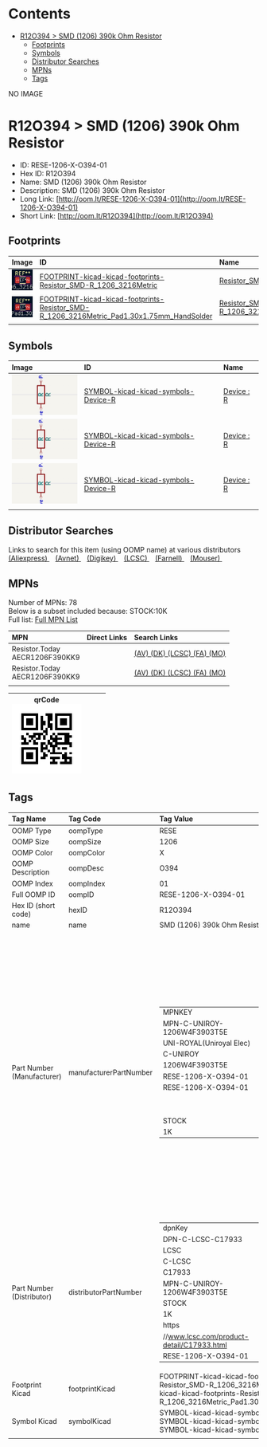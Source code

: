 



Contents
========

* [R12O394 > SMD (1206) 390k Ohm Resistor](#r12o394--smd-1206-390k-ohm-resistor)
	* [Footprints](#footprints)
	* [Symbols](#symbols)
	* [Distributor Searches](#distributor-searches)
	* [MPNs](#mpns)
	* [Tags](#tags)
  
NO IMAGE  
# R12O394 > SMD (1206) 390k Ohm Resistor

- ID: RESE-1206-X-O394-01
- Hex ID: R12O394
- Name: SMD (1206) 390k Ohm Resistor
- Description: SMD (1206) 390k Ohm Resistor
- Long Link: [http://oom.lt/RESE-1206-X-O394-01](http://oom.lt/RESE-1206-X-O394-01)
- Short Link: [http://oom.lt/R12O394](http://oom.lt/R12O394)

## Footprints
  

|Image|ID|Name|
| :--- | :--- | :--- |
|[![](https://raw.githubusercontent.com/oomlout/oomlout_OOMP_eda_V2/main/FOOTPRINT/kicad/kicad-footprints/Resistor_SMD/R_1206_3216Metric/image_140.png)](https://github.com/oomlout/oomlout_OOMP_eda_V2/tree/main/FOOTPRINT/kicad/kicad-footprints/Resistor_SMD/R_1206_3216Metric/)|[FOOTPRINT-kicad-kicad-footprints-Resistor_SMD-R_1206_3216Metric](https://github.com/oomlout/oomlout_OOMP_eda_V2/tree/main/FOOTPRINT/kicad/kicad-footprints/Resistor_SMD/R_1206_3216Metric/)|[Resistor_SMD : R_1206_3216Metric](https://github.com/oomlout/oomlout_OOMP_eda_V2/tree/main/FOOTPRINT/kicad/kicad-footprints/Resistor_SMD/R_1206_3216Metric/)|
|[![](https://raw.githubusercontent.com/oomlout/oomlout_OOMP_eda_V2/main/FOOTPRINT/kicad/kicad-footprints/Resistor_SMD/R_1206_3216Metric_Pad1.30x1.75mm_HandSolder/image_140.png)](https://github.com/oomlout/oomlout_OOMP_eda_V2/tree/main/FOOTPRINT/kicad/kicad-footprints/Resistor_SMD/R_1206_3216Metric_Pad1.30x1.75mm_HandSolder/)|[FOOTPRINT-kicad-kicad-footprints-Resistor_SMD-R_1206_3216Metric_Pad1.30x1.75mm_HandSolder](https://github.com/oomlout/oomlout_OOMP_eda_V2/tree/main/FOOTPRINT/kicad/kicad-footprints/Resistor_SMD/R_1206_3216Metric_Pad1.30x1.75mm_HandSolder/)|[Resistor_SMD : R_1206_3216Metric_Pad1.30x1.75mm_HandSolder](https://github.com/oomlout/oomlout_OOMP_eda_V2/tree/main/FOOTPRINT/kicad/kicad-footprints/Resistor_SMD/R_1206_3216Metric_Pad1.30x1.75mm_HandSolder/)|
||||

## Symbols
  

|Image|ID|Name|
| :--- | :--- | :--- |
|[![](https://raw.githubusercontent.com/oomlout/oomlout_OOMP_eda_V2/main/SYMBOL/kicad/kicad-symbols/Device/R/image_140.png)](https://github.com/oomlout/oomlout_OOMP_eda_V2/tree/main/SYMBOL/kicad/kicad-symbols/Device/R/)|[SYMBOL-kicad-kicad-symbols-Device-R](https://github.com/oomlout/oomlout_OOMP_eda_V2/tree/main/SYMBOL/kicad/kicad-symbols/Device/R/)|[Device : R](https://github.com/oomlout/oomlout_OOMP_eda_V2/tree/main/SYMBOL/kicad/kicad-symbols/Device/R/)|
|[![](https://raw.githubusercontent.com/oomlout/oomlout_OOMP_eda_V2/main/SYMBOL/kicad/kicad-symbols/Device/R/image_140.png)](https://github.com/oomlout/oomlout_OOMP_eda_V2/tree/main/SYMBOL/kicad/kicad-symbols/Device/R/)|[SYMBOL-kicad-kicad-symbols-Device-R](https://github.com/oomlout/oomlout_OOMP_eda_V2/tree/main/SYMBOL/kicad/kicad-symbols/Device/R/)|[Device : R](https://github.com/oomlout/oomlout_OOMP_eda_V2/tree/main/SYMBOL/kicad/kicad-symbols/Device/R/)|
|[![](https://raw.githubusercontent.com/oomlout/oomlout_OOMP_eda_V2/main/SYMBOL/kicad/kicad-symbols/Device/R/image_140.png)](https://github.com/oomlout/oomlout_OOMP_eda_V2/tree/main/SYMBOL/kicad/kicad-symbols/Device/R/)|[SYMBOL-kicad-kicad-symbols-Device-R](https://github.com/oomlout/oomlout_OOMP_eda_V2/tree/main/SYMBOL/kicad/kicad-symbols/Device/R/)|[Device : R](https://github.com/oomlout/oomlout_OOMP_eda_V2/tree/main/SYMBOL/kicad/kicad-symbols/Device/R/)|
||||

## Distributor Searches
  
Links to search for this item (using OOMP name) at various distributors  
[(Aliexpress) ](https://www.aliexpress.com/wholesale?SearchText=1117SMD+1206+390k+Ohm+Resistor)&nbsp;&nbsp;&nbsp;[(Avnet) ](https://www.avnet.com/shop/us/search/SMD+1206+390k+Ohm+Resistor)&nbsp;&nbsp;&nbsp;[(Digikey) ](https://www.digikey.co.uk/en/products/result?s=SMD+1206+390k+Ohm+Resistor)&nbsp;&nbsp;&nbsp;[(LCSC) ](https://www.lcsc.com/search?q=SMD+1206+390k+Ohm+Resistor)&nbsp;&nbsp;&nbsp;[(Farnell) ](https://uk.farnell.com/search?st=SMD+1206+390k+Ohm+Resistor)&nbsp;&nbsp;&nbsp;[(Mouser) ](https://www.mouser.com/c/?q=SMD+1206+390k+Ohm+Resistor)&nbsp;&nbsp;&nbsp;
## MPNs
  
Number of MPNs: 78<br>Below is a subset included because: STOCK:10K <br>Full list: [Full MPN List](MPNLIST.md)  

|MPN|Direct Links|Search Links|
| :--- | :--- | :--- |
|Resistor.Today<br>AECR1206F390KK9||[(AV) ](https://www.avnet.com/shop/us/search/AECR1206F390KK9)[(DK) ](https://www.digikey.co.uk/products/en?keywords=AECR1206F390KK9)[(LCSC) ](https://www.lcsc.com/search?q=AECR1206F390KK9)[(FA) ](https://uk.farnell.com/search?st=AECR1206F390KK9)[(MO) ](https://www.mouser.com/c/?q=AECR1206F390KK9)|
|Resistor.Today<br>AECR1206F390KK9||[(AV) ](https://www.avnet.com/shop/us/search/AECR1206F390KK9)[(DK) ](https://www.digikey.co.uk/products/en?keywords=AECR1206F390KK9)[(LCSC) ](https://www.lcsc.com/search?q=AECR1206F390KK9)[(FA) ](https://uk.farnell.com/search?st=AECR1206F390KK9)[(MO) ](https://www.mouser.com/c/?q=AECR1206F390KK9)|
||||
  

|qrCode<br>[![](https://raw.githubusercontent.com/oomlout/oomlout_OOMP_parts_V2/main/RESE/1206/X/O394/01/qrCode_140.png)](https://github.com/oomlout/oomlout_OOMP_parts_V2/tree/main/RESE/1206/X/O394/01/qrCode.png)||||
| :---: | :---: | :---: | :---: |

## Tags
  

|Tag Name|Tag Code|Tag Value|
| :--- | :--- | :--- |
|OOMP Type|oompType|RESE|
|OOMP Size|oompSize|1206|
|OOMP Color|oompColor|X|
|OOMP Description|oompDesc|O394|
|OOMP Index|oompIndex|01|
|Full OOMP ID|oompID|RESE-1206-X-O394-01|
|Hex ID (short code)|hexID|R12O394|
|name|name|SMD (1206) 390k Ohm Resistor|
|Part Number (Manufacturer)|manufacturerPartNumber|<table><tr><td>MPNKEY</td></tr><tr><td> MPN-C-UNIROY-1206W4F3903T5E</td><td> MANUFACTURER</td></tr><tr><td> UNI-ROYAL(Uniroyal Elec)</td><td> MANUCODE</td></tr><tr><td> C-UNIROY</td><td> MPN</td></tr><tr><td> 1206W4F3903T5E</td><td> OOMPIDPARTIAL</td></tr><tr><td> RESE-1206-X-O394-01</td><td> OOMPID</td></tr><tr><td> RESE-1206-X-O394-01</td><td> LINK</td></tr><tr><td> </td><td> DESCRIPTION</td></tr><tr><td> </td><td> TAGS</td></tr><tr><td> STOCK</td></tr><tr><td>1K</td></tr></table></td><td> <table><tr><td>MPNKEY</td></tr><tr><td> MPN-C-UNIROY-1206W4J0394T5E</td><td> MANUFACTURER</td></tr><tr><td> UNI-ROYAL(Uniroyal Elec)</td><td> MANUCODE</td></tr><tr><td> C-UNIROY</td><td> MPN</td></tr><tr><td> 1206W4J0394T5E</td><td> OOMPIDPARTIAL</td></tr><tr><td> RESE-1206-X-O394-01</td><td> OOMPID</td></tr><tr><td> RESE-1206-X-O394-01</td><td> LINK</td></tr><tr><td> </td><td> DESCRIPTION</td></tr><tr><td> </td><td> TAGS</td></tr><tr><td> </td></tr></table></td><td> <table><tr><td>MPNKEY</td></tr><tr><td> MPN-C-LIZELE-CR1206F43903G</td><td> MANUFACTURER</td></tr><tr><td> LIZ Elec</td><td> MANUCODE</td></tr><tr><td> C-LIZELE</td><td> MPN</td></tr><tr><td> CR1206F43903G</td><td> OOMPIDPARTIAL</td></tr><tr><td> RESE-1206-X-O394-01</td><td> OOMPID</td></tr><tr><td> RESE-1206-X-O394-01</td><td> LINK</td></tr><tr><td> </td><td> DESCRIPTION</td></tr><tr><td> </td><td> TAGS</td></tr><tr><td> STOCK</td></tr><tr><td>1K</td></tr></table></td><td> <table><tr><td>MPNKEY</td></tr><tr><td> MPN-C-LIZELE-CR1206J40394G</td><td> MANUFACTURER</td></tr><tr><td> LIZ Elec</td><td> MANUCODE</td></tr><tr><td> C-LIZELE</td><td> MPN</td></tr><tr><td> CR1206J40394G</td><td> OOMPIDPARTIAL</td></tr><tr><td> RESE-1206-X-O394-01</td><td> OOMPID</td></tr><tr><td> RESE-1206-X-O394-01</td><td> LINK</td></tr><tr><td> </td><td> DESCRIPTION</td></tr><tr><td> </td><td> TAGS</td></tr><tr><td> </td></tr></table></td><td> <table><tr><td>MPNKEY</td></tr><tr><td> MPN-C-RALEC-RTT063903FTP</td><td> MANUFACTURER</td></tr><tr><td> RALEC</td><td> MANUCODE</td></tr><tr><td> C-RALEC</td><td> MPN</td></tr><tr><td> RTT063903FTP</td><td> OOMPIDPARTIAL</td></tr><tr><td> RESE-1206-X-O394-01</td><td> OOMPID</td></tr><tr><td> RESE-1206-X-O394-01</td><td> LINK</td></tr><tr><td> </td><td> DESCRIPTION</td></tr><tr><td> </td><td> TAGS</td></tr><tr><td> </td></tr></table></td><td> <table><tr><td>MPNKEY</td></tr><tr><td> MPN-C-RALEC-RTT06394JTP</td><td> MANUFACTURER</td></tr><tr><td> RALEC</td><td> MANUCODE</td></tr><tr><td> C-RALEC</td><td> MPN</td></tr><tr><td> RTT06394JTP</td><td> OOMPIDPARTIAL</td></tr><tr><td> RESE-1206-X-O394-01</td><td> OOMPID</td></tr><tr><td> RESE-1206-X-O394-01</td><td> LINK</td></tr><tr><td> </td><td> DESCRIPTION</td></tr><tr><td> </td><td> TAGS</td></tr><tr><td> </td></tr></table></td><td> <table><tr><td>MPNKEY</td></tr><tr><td> MPN-C-YAGEO-RC1206JR-07390KL</td><td> MANUFACTURER</td></tr><tr><td> YAGEO</td><td> MANUCODE</td></tr><tr><td> C-YAGEO</td><td> MPN</td></tr><tr><td> RC1206JR-07390KL</td><td> OOMPIDPARTIAL</td></tr><tr><td> RESE-1206-X-O394-01</td><td> OOMPID</td></tr><tr><td> RESE-1206-X-O394-01</td><td> LINK</td></tr><tr><td> </td><td> DESCRIPTION</td></tr><tr><td> </td><td> TAGS</td></tr><tr><td> </td></tr></table></td><td> <table><tr><td>MPNKEY</td></tr><tr><td> MPN-C-YAGEO-RC1206FR-07390KL</td><td> MANUFACTURER</td></tr><tr><td> YAGEO</td><td> MANUCODE</td></tr><tr><td> C-YAGEO</td><td> MPN</td></tr><tr><td> RC1206FR-07390KL</td><td> OOMPIDPARTIAL</td></tr><tr><td> RESE-1206-X-O394-01</td><td> OOMPID</td></tr><tr><td> RESE-1206-X-O394-01</td><td> LINK</td></tr><tr><td> </td><td> DESCRIPTION</td></tr><tr><td> </td><td> TAGS</td></tr><tr><td> </td></tr></table></td><td> <table><tr><td>MPNKEY</td></tr><tr><td> MPN-C-WALSIN-WR12X3903FTL</td><td> MANUFACTURER</td></tr><tr><td> Walsin Tech Corp</td><td> MANUCODE</td></tr><tr><td> C-WALSIN</td><td> MPN</td></tr><tr><td> WR12X3903FTL</td><td> OOMPIDPARTIAL</td></tr><tr><td> RESE-1206-X-O394-01</td><td> OOMPID</td></tr><tr><td> RESE-1206-X-O394-01</td><td> LINK</td></tr><tr><td> </td><td> DESCRIPTION</td></tr><tr><td> </td><td> TAGS</td></tr><tr><td> </td></tr></table></td><td> <table><tr><td>MPNKEY</td></tr><tr><td> MPN-C-WALSIN-WR12X394JTL</td><td> MANUFACTURER</td></tr><tr><td> Walsin Tech Corp</td><td> MANUCODE</td></tr><tr><td> C-WALSIN</td><td> MPN</td></tr><tr><td> WR12X394JTL</td><td> OOMPIDPARTIAL</td></tr><tr><td> RESE-1206-X-O394-01</td><td> OOMPID</td></tr><tr><td> RESE-1206-X-O394-01</td><td> LINK</td></tr><tr><td> </td><td> DESCRIPTION</td></tr><tr><td> </td><td> TAGS</td></tr><tr><td> STOCK</td></tr><tr><td>1K</td></tr></table></td><td> <table><tr><td>MPNKEY</td></tr><tr><td> MPN-C-HKRHON-RCT06390KFLF</td><td> MANUFACTURER</td></tr><tr><td> HKR(Hong Kong Resistors)</td><td> MANUCODE</td></tr><tr><td> C-HKRHON</td><td> MPN</td></tr><tr><td> RCT06390KFLF</td><td> OOMPIDPARTIAL</td></tr><tr><td> RESE-1206-X-O394-01</td><td> OOMPID</td></tr><tr><td> RESE-1206-X-O394-01</td><td> LINK</td></tr><tr><td> </td><td> DESCRIPTION</td></tr><tr><td> </td><td> TAGS</td></tr><tr><td> </td></tr></table></td><td> <table><tr><td>MPNKEY</td></tr><tr><td> MPN-C-BOURNS-CR1206-FX-3903ELF</td><td> MANUFACTURER</td></tr><tr><td> BOURNS</td><td> MANUCODE</td></tr><tr><td> C-BOURNS</td><td> MPN</td></tr><tr><td> CR1206-FX-3903ELF</td><td> OOMPIDPARTIAL</td></tr><tr><td> RESE-1206-X-O394-01</td><td> OOMPID</td></tr><tr><td> RESE-1206-X-O394-01</td><td> LINK</td></tr><tr><td> </td><td> DESCRIPTION</td></tr><tr><td> </td><td> TAGS</td></tr><tr><td> STOCK</td></tr><tr><td>1K</td></tr></table></td><td> <table><tr><td>MPNKEY</td></tr><tr><td> MPN-C-YAGEO-AC1206FR-07390KL</td><td> MANUFACTURER</td></tr><tr><td> YAGEO</td><td> MANUCODE</td></tr><tr><td> C-YAGEO</td><td> MPN</td></tr><tr><td> AC1206FR-07390KL</td><td> OOMPIDPARTIAL</td></tr><tr><td> RESE-1206-X-O394-01</td><td> OOMPID</td></tr><tr><td> RESE-1206-X-O394-01</td><td> LINK</td></tr><tr><td> </td><td> DESCRIPTION</td></tr><tr><td> </td><td> TAGS</td></tr><tr><td> </td></tr></table></td><td> <table><tr><td>MPNKEY</td></tr><tr><td> MPN-C-YAGEO-AC1206JR-07390KL</td><td> MANUFACTURER</td></tr><tr><td> YAGEO</td><td> MANUCODE</td></tr><tr><td> C-YAGEO</td><td> MPN</td></tr><tr><td> AC1206JR-07390KL</td><td> OOMPIDPARTIAL</td></tr><tr><td> RESE-1206-X-O394-01</td><td> OOMPID</td></tr><tr><td> RESE-1206-X-O394-01</td><td> LINK</td></tr><tr><td> </td><td> DESCRIPTION</td></tr><tr><td> </td><td> TAGS</td></tr><tr><td> STOCK</td></tr><tr><td>1K</td></tr></table></td><td> <table><tr><td>MPNKEY</td></tr><tr><td> MPN-C-FHGUAN-RS-06K3903FT</td><td> MANUFACTURER</td></tr><tr><td> FH (Guangdong Fenghua Advanced Tech)</td><td> MANUCODE</td></tr><tr><td> C-FHGUAN</td><td> MPN</td></tr><tr><td> RS-06K3903FT</td><td> OOMPIDPARTIAL</td></tr><tr><td> RESE-1206-X-O394-01</td><td> OOMPID</td></tr><tr><td> RESE-1206-X-O394-01</td><td> LINK</td></tr><tr><td> </td><td> DESCRIPTION</td></tr><tr><td> </td><td> TAGS</td></tr><tr><td> STOCK</td></tr><tr><td>1K</td></tr></table></td><td> <table><tr><td>MPNKEY</td></tr><tr><td> MPN-C-FHGUAN-RS-06K394JT</td><td> MANUFACTURER</td></tr><tr><td> FH (Guangdong Fenghua Advanced Tech)</td><td> MANUCODE</td></tr><tr><td> C-FHGUAN</td><td> MPN</td></tr><tr><td> RS-06K394JT</td><td> OOMPIDPARTIAL</td></tr><tr><td> RESE-1206-X-O394-01</td><td> OOMPID</td></tr><tr><td> RESE-1206-X-O394-01</td><td> LINK</td></tr><tr><td> </td><td> DESCRIPTION</td></tr><tr><td> </td><td> TAGS</td></tr><tr><td> </td></tr></table></td><td> <table><tr><td>MPNKEY</td></tr><tr><td> MPN-C-ROHMSE-KTR18EZPF3903</td><td> MANUFACTURER</td></tr><tr><td> ROHM Semicon</td><td> MANUCODE</td></tr><tr><td> C-ROHMSE</td><td> MPN</td></tr><tr><td> KTR18EZPF3903</td><td> OOMPIDPARTIAL</td></tr><tr><td> RESE-1206-X-O394-01</td><td> OOMPID</td></tr><tr><td> RESE-1206-X-O394-01</td><td> LINK</td></tr><tr><td> </td><td> DESCRIPTION</td></tr><tr><td> </td><td> TAGS</td></tr><tr><td> STOCK</td></tr><tr><td>1K</td></tr></table></td><td> <table><tr><td>MPNKEY</td></tr><tr><td> MPN-C-RESIST-AECR1206F390KK9</td><td> MANUFACTURER</td></tr><tr><td> Resistor.Today</td><td> MANUCODE</td></tr><tr><td> C-RESIST</td><td> MPN</td></tr><tr><td> AECR1206F390KK9</td><td> OOMPIDPARTIAL</td></tr><tr><td> RESE-1206-X-O394-01</td><td> OOMPID</td></tr><tr><td> RESE-1206-X-O394-01</td><td> LINK</td></tr><tr><td> </td><td> DESCRIPTION</td></tr><tr><td> </td><td> TAGS</td></tr><tr><td> STOCK</td></tr><tr><td>10K</td></tr></table></td><td> <table><tr><td>MPNKEY</td></tr><tr><td> MPN-C-VIKING-CR-06JA7--390K</td><td> MANUFACTURER</td></tr><tr><td> Viking Tech</td><td> MANUCODE</td></tr><tr><td> C-VIKING</td><td> MPN</td></tr><tr><td> CR-06JA7--390K</td><td> OOMPIDPARTIAL</td></tr><tr><td> RESE-1206-X-O394-01</td><td> OOMPID</td></tr><tr><td> RESE-1206-X-O394-01</td><td> LINK</td></tr><tr><td> </td><td> DESCRIPTION</td></tr><tr><td> </td><td> TAGS</td></tr><tr><td> STOCK</td></tr><tr><td>1K</td></tr></table></td><td> <table><tr><td>MPNKEY</td></tr><tr><td> MPN-C-UNIROY-HV06W4J0394T5E</td><td> MANUFACTURER</td></tr><tr><td> UNI-ROYAL(Uniroyal Elec)</td><td> MANUCODE</td></tr><tr><td> C-UNIROY</td><td> MPN</td></tr><tr><td> HV06W4J0394T5E</td><td> OOMPIDPARTIAL</td></tr><tr><td> RESE-1206-X-O394-01</td><td> OOMPID</td></tr><tr><td> RESE-1206-X-O394-01</td><td> LINK</td></tr><tr><td> </td><td> DESCRIPTION</td></tr><tr><td> </td><td> TAGS</td></tr><tr><td> </td></tr></table></td><td> <table><tr><td>MPNKEY</td></tr><tr><td> MPN-C-TAITEC-RM12FTN3903</td><td> MANUFACTURER</td></tr><tr><td> TA-I Tech</td><td> MANUCODE</td></tr><tr><td> C-TAITEC</td><td> MPN</td></tr><tr><td> RM12FTN3903</td><td> OOMPIDPARTIAL</td></tr><tr><td> RESE-1206-X-O394-01</td><td> OOMPID</td></tr><tr><td> RESE-1206-X-O394-01</td><td> LINK</td></tr><tr><td> </td><td> DESCRIPTION</td></tr><tr><td> </td><td> TAGS</td></tr><tr><td> STOCK</td></tr><tr><td>1K</td></tr></table></td><td> <table><tr><td>MPNKEY</td></tr><tr><td> MPN-C-UNIROY-AS0606J0394T5E</td><td> MANUFACTURER</td></tr><tr><td> UNI-ROYAL(Uniroyal Elec)</td><td> MANUCODE</td></tr><tr><td> C-UNIROY</td><td> MPN</td></tr><tr><td> AS0606J0394T5E</td><td> OOMPIDPARTIAL</td></tr><tr><td> RESE-1206-X-O394-01</td><td> OOMPID</td></tr><tr><td> RESE-1206-X-O394-01</td><td> LINK</td></tr><tr><td> </td><td> DESCRIPTION</td></tr><tr><td> </td><td> TAGS</td></tr><tr><td> </td></tr></table></td><td> <table><tr><td>MPNKEY</td></tr><tr><td> MPN-C-UNIROY-CQ06W4F3903T5E</td><td> MANUFACTURER</td></tr><tr><td> UNI-ROYAL(Uniroyal Elec)</td><td> MANUCODE</td></tr><tr><td> C-UNIROY</td><td> MPN</td></tr><tr><td> CQ06W4F3903T5E</td><td> OOMPIDPARTIAL</td></tr><tr><td> RESE-1206-X-O394-01</td><td> OOMPID</td></tr><tr><td> RESE-1206-X-O394-01</td><td> LINK</td></tr><tr><td> </td><td> DESCRIPTION</td></tr><tr><td> </td><td> TAGS</td></tr><tr><td> </td></tr></table></td><td> <table><tr><td>MPNKEY</td></tr><tr><td> MPN-C-SUSUMU-RGV3216P-3903-B-T1</td><td> MANUFACTURER</td></tr><tr><td> SUSUMU</td><td> MANUCODE</td></tr><tr><td> C-SUSUMU</td><td> MPN</td></tr><tr><td> RGV3216P-3903-B-T1</td><td> OOMPIDPARTIAL</td></tr><tr><td> RESE-1206-X-O394-01</td><td> OOMPID</td></tr><tr><td> RESE-1206-X-O394-01</td><td> LINK</td></tr><tr><td> </td><td> DESCRIPTION</td></tr><tr><td> </td><td> TAGS</td></tr><tr><td> </td></tr></table></td><td> <table><tr><td>MPNKEY</td></tr><tr><td> MPN-C-YAGEO-AT1206FRE07390KL</td><td> MANUFACTURER</td></tr><tr><td> YAGEO</td><td> MANUCODE</td></tr><tr><td> C-YAGEO</td><td> MPN</td></tr><tr><td> AT1206FRE07390KL</td><td> OOMPIDPARTIAL</td></tr><tr><td> RESE-1206-X-O394-01</td><td> OOMPID</td></tr><tr><td> RESE-1206-X-O394-01</td><td> LINK</td></tr><tr><td> </td><td> DESCRIPTION</td></tr><tr><td> </td><td> TAGS</td></tr><tr><td> </td></tr></table></td><td> <table><tr><td>MPNKEY</td></tr><tr><td> MPN-C-SUSUMU-RG3216N-3903-B-T5</td><td> MANUFACTURER</td></tr><tr><td> SUSUMU</td><td> MANUCODE</td></tr><tr><td> C-SUSUMU</td><td> MPN</td></tr><tr><td> RG3216N-3903-B-T5</td><td> OOMPIDPARTIAL</td></tr><tr><td> RESE-1206-X-O394-01</td><td> OOMPID</td></tr><tr><td> RESE-1206-X-O394-01</td><td> LINK</td></tr><tr><td> </td><td> DESCRIPTION</td></tr><tr><td> </td><td> TAGS</td></tr><tr><td> </td></tr></table></td><td> <table><tr><td>MPNKEY</td></tr><tr><td> MPN-C-PANASO-ERA-8AEB394V</td><td> MANUFACTURER</td></tr><tr><td> PANASONIC</td><td> MANUCODE</td></tr><tr><td> C-PANASO</td><td> MPN</td></tr><tr><td> ERA-8AEB394V</td><td> OOMPIDPARTIAL</td></tr><tr><td> RESE-1206-X-O394-01</td><td> OOMPID</td></tr><tr><td> RESE-1206-X-O394-01</td><td> LINK</td></tr><tr><td> </td><td> DESCRIPTION</td></tr><tr><td> </td><td> TAGS</td></tr><tr><td> </td></tr></table></td><td> <table><tr><td>MPNKEY</td></tr><tr><td> MPN-C-PANASO-ERJ-8GEYJ394V</td><td> MANUFACTURER</td></tr><tr><td> PANASONIC</td><td> MANUCODE</td></tr><tr><td> C-PANASO</td><td> MPN</td></tr><tr><td> ERJ-8GEYJ394V</td><td> OOMPIDPARTIAL</td></tr><tr><td> RESE-1206-X-O394-01</td><td> OOMPID</td></tr><tr><td> RESE-1206-X-O394-01</td><td> LINK</td></tr><tr><td> </td><td> DESCRIPTION</td></tr><tr><td> </td><td> TAGS</td></tr><tr><td> </td></tr></table></td><td> <table><tr><td>MPNKEY</td></tr><tr><td> MPN-C-PANASO-ERJ-8ENF3903V</td><td> MANUFACTURER</td></tr><tr><td> PANASONIC</td><td> MANUCODE</td></tr><tr><td> C-PANASO</td><td> MPN</td></tr><tr><td> ERJ-8ENF3903V</td><td> OOMPIDPARTIAL</td></tr><tr><td> RESE-1206-X-O394-01</td><td> OOMPID</td></tr><tr><td> RESE-1206-X-O394-01</td><td> LINK</td></tr><tr><td> </td><td> DESCRIPTION</td></tr><tr><td> </td><td> TAGS</td></tr><tr><td> </td></tr></table></td><td> <table><tr><td>MPNKEY</td></tr><tr><td> MPN-C-TECONN-CRGCQ1206F390K</td><td> MANUFACTURER</td></tr><tr><td> TE Connectivity</td><td> MANUCODE</td></tr><tr><td> C-TECONN</td><td> MPN</td></tr><tr><td> CRGCQ1206F390K</td><td> OOMPIDPARTIAL</td></tr><tr><td> RESE-1206-X-O394-01</td><td> OOMPID</td></tr><tr><td> RESE-1206-X-O394-01</td><td> LINK</td></tr><tr><td> </td><td> DESCRIPTION</td></tr><tr><td> </td><td> TAGS</td></tr><tr><td> </td></tr></table></td><td> <table><tr><td>MPNKEY</td></tr><tr><td> MPN-C-TECONN-CRGP1206F390K</td><td> MANUFACTURER</td></tr><tr><td> TE Connectivity</td><td> MANUCODE</td></tr><tr><td> C-TECONN</td><td> MPN</td></tr><tr><td> CRGP1206F390K</td><td> OOMPIDPARTIAL</td></tr><tr><td> RESE-1206-X-O394-01</td><td> OOMPID</td></tr><tr><td> RESE-1206-X-O394-01</td><td> LINK</td></tr><tr><td> </td><td> DESCRIPTION</td></tr><tr><td> </td><td> TAGS</td></tr><tr><td> </td></tr></table></td><td> <table><tr><td>MPNKEY</td></tr><tr><td> MPN-C-VISHAY-TNPV1206390KBEEN</td><td> MANUFACTURER</td></tr><tr><td> Vishay Intertech</td><td> MANUCODE</td></tr><tr><td> C-VISHAY</td><td> MPN</td></tr><tr><td> TNPV1206390KBEEN</td><td> OOMPIDPARTIAL</td></tr><tr><td> RESE-1206-X-O394-01</td><td> OOMPID</td></tr><tr><td> RESE-1206-X-O394-01</td><td> LINK</td></tr><tr><td> </td><td> DESCRIPTION</td></tr><tr><td> </td><td> TAGS</td></tr><tr><td> </td></tr></table></td><td> <table><tr><td>MPNKEY</td></tr><tr><td> MPN-C-VISHAY-TNPU1206390KBZEN00</td><td> MANUFACTURER</td></tr><tr><td> Vishay Intertech</td><td> MANUCODE</td></tr><tr><td> C-VISHAY</td><td> MPN</td></tr><tr><td> TNPU1206390KBZEN00</td><td> OOMPIDPARTIAL</td></tr><tr><td> RESE-1206-X-O394-01</td><td> OOMPID</td></tr><tr><td> RESE-1206-X-O394-01</td><td> LINK</td></tr><tr><td> </td><td> DESCRIPTION</td></tr><tr><td> </td><td> TAGS</td></tr><tr><td> </td></tr></table></td><td> <table><tr><td>MPNKEY</td></tr><tr><td> MPN-C-VISHAY-CRCW1206390KJNEA</td><td> MANUFACTURER</td></tr><tr><td> Vishay Intertech</td><td> MANUCODE</td></tr><tr><td> C-VISHAY</td><td> MPN</td></tr><tr><td> CRCW1206390KJNEA</td><td> OOMPIDPARTIAL</td></tr><tr><td> RESE-1206-X-O394-01</td><td> OOMPID</td></tr><tr><td> RESE-1206-X-O394-01</td><td> LINK</td></tr><tr><td> </td><td> DESCRIPTION</td></tr><tr><td> </td><td> TAGS</td></tr><tr><td> </td></tr></table></td><td> <table><tr><td>MPNKEY</td></tr><tr><td> MPN-C-VISHAY-CRCW1206390KFKEA</td><td> MANUFACTURER</td></tr><tr><td> Vishay Intertech</td><td> MANUCODE</td></tr><tr><td> C-VISHAY</td><td> MPN</td></tr><tr><td> CRCW1206390KFKEA</td><td> OOMPIDPARTIAL</td></tr><tr><td> RESE-1206-X-O394-01</td><td> OOMPID</td></tr><tr><td> RESE-1206-X-O394-01</td><td> LINK</td></tr><tr><td> </td><td> DESCRIPTION</td></tr><tr><td> </td><td> TAGS</td></tr><tr><td> </td></tr></table></td><td> <table><tr><td>MPNKEY</td></tr><tr><td> MPN-C-PANASO-ERJ-P08J394V</td><td> MANUFACTURER</td></tr><tr><td> PANASONIC</td><td> MANUCODE</td></tr><tr><td> C-PANASO</td><td> MPN</td></tr><tr><td> ERJ-P08J394V</td><td> OOMPIDPARTIAL</td></tr><tr><td> RESE-1206-X-O394-01</td><td> OOMPID</td></tr><tr><td> RESE-1206-X-O394-01</td><td> LINK</td></tr><tr><td> </td><td> DESCRIPTION</td></tr><tr><td> </td><td> TAGS</td></tr><tr><td> </td></tr></table></td><td> <table><tr><td>MPNKEY</td></tr><tr><td> MPN-C-TECONN-CRG1206F390K</td><td> MANUFACTURER</td></tr><tr><td> TE Connectivity</td><td> MANUCODE</td></tr><tr><td> C-TECONN</td><td> MPN</td></tr><tr><td> CRG1206F390K</td><td> OOMPIDPARTIAL</td></tr><tr><td> RESE-1206-X-O394-01</td><td> OOMPID</td></tr><tr><td> RESE-1206-X-O394-01</td><td> LINK</td></tr><tr><td> </td><td> DESCRIPTION</td></tr><tr><td> </td><td> TAGS</td></tr><tr><td> </td></tr></table></td><td> <table><tr><td>MPNKEY</td></tr><tr><td> MPN-C-ROHMSE-ESR18EZPF3903</td><td> MANUFACTURER</td></tr><tr><td> ROHM Semicon</td><td> MANUCODE</td></tr><tr><td> C-ROHMSE</td><td> MPN</td></tr><tr><td> ESR18EZPF3903</td><td> OOMPIDPARTIAL</td></tr><tr><td> RESE-1206-X-O394-01</td><td> OOMPID</td></tr><tr><td> RESE-1206-X-O394-01</td><td> LINK</td></tr><tr><td> </td><td> DESCRIPTION</td></tr><tr><td> </td><td> TAGS</td></tr><tr><td> </td></tr></table></td><td> <table><tr><td>MPNKEY</td></tr><tr><td> MPN-C-PANASO-ERJ-S08J394V</td><td> MANUFACTURER</td></tr><tr><td> PANASONIC</td><td> MANUCODE</td></tr><tr><td> C-PANASO</td><td> MPN</td></tr><tr><td> ERJ-S08J394V</td><td> OOMPIDPARTIAL</td></tr><tr><td> RESE-1206-X-O394-01</td><td> OOMPID</td></tr><tr><td> RESE-1206-X-O394-01</td><td> LINK</td></tr><tr><td> </td><td> DESCRIPTION</td></tr><tr><td> </td><td> TAGS</td></tr><tr><td> </td></tr></table></td><td> <table><tr><td>MPNKEY</td></tr><tr><td> MPN-C-UNIROY-1206W4F3903T5E</td><td> MANUFACTURER</td></tr><tr><td> UNI-ROYAL(Uniroyal Elec)</td><td> MANUCODE</td></tr><tr><td> C-UNIROY</td><td> MPN</td></tr><tr><td> 1206W4F3903T5E</td><td> OOMPIDPARTIAL</td></tr><tr><td> RESE-1206-X-O394-01</td><td> OOMPID</td></tr><tr><td> RESE-1206-X-O394-01</td><td> LINK</td></tr><tr><td> </td><td> DESCRIPTION</td></tr><tr><td> </td><td> TAGS</td></tr><tr><td> STOCK</td></tr><tr><td>1K</td></tr></table></td><td> <table><tr><td>MPNKEY</td></tr><tr><td> MPN-C-UNIROY-1206W4J0394T5E</td><td> MANUFACTURER</td></tr><tr><td> UNI-ROYAL(Uniroyal Elec)</td><td> MANUCODE</td></tr><tr><td> C-UNIROY</td><td> MPN</td></tr><tr><td> 1206W4J0394T5E</td><td> OOMPIDPARTIAL</td></tr><tr><td> RESE-1206-X-O394-01</td><td> OOMPID</td></tr><tr><td> RESE-1206-X-O394-01</td><td> LINK</td></tr><tr><td> </td><td> DESCRIPTION</td></tr><tr><td> </td><td> TAGS</td></tr><tr><td> </td></tr></table></td><td> <table><tr><td>MPNKEY</td></tr><tr><td> MPN-C-LIZELE-CR1206F43903G</td><td> MANUFACTURER</td></tr><tr><td> LIZ Elec</td><td> MANUCODE</td></tr><tr><td> C-LIZELE</td><td> MPN</td></tr><tr><td> CR1206F43903G</td><td> OOMPIDPARTIAL</td></tr><tr><td> RESE-1206-X-O394-01</td><td> OOMPID</td></tr><tr><td> RESE-1206-X-O394-01</td><td> LINK</td></tr><tr><td> </td><td> DESCRIPTION</td></tr><tr><td> </td><td> TAGS</td></tr><tr><td> STOCK</td></tr><tr><td>1K</td></tr></table></td><td> <table><tr><td>MPNKEY</td></tr><tr><td> MPN-C-LIZELE-CR1206J40394G</td><td> MANUFACTURER</td></tr><tr><td> LIZ Elec</td><td> MANUCODE</td></tr><tr><td> C-LIZELE</td><td> MPN</td></tr><tr><td> CR1206J40394G</td><td> OOMPIDPARTIAL</td></tr><tr><td> RESE-1206-X-O394-01</td><td> OOMPID</td></tr><tr><td> RESE-1206-X-O394-01</td><td> LINK</td></tr><tr><td> </td><td> DESCRIPTION</td></tr><tr><td> </td><td> TAGS</td></tr><tr><td> </td></tr></table></td><td> <table><tr><td>MPNKEY</td></tr><tr><td> MPN-C-RALEC-RTT063903FTP</td><td> MANUFACTURER</td></tr><tr><td> RALEC</td><td> MANUCODE</td></tr><tr><td> C-RALEC</td><td> MPN</td></tr><tr><td> RTT063903FTP</td><td> OOMPIDPARTIAL</td></tr><tr><td> RESE-1206-X-O394-01</td><td> OOMPID</td></tr><tr><td> RESE-1206-X-O394-01</td><td> LINK</td></tr><tr><td> </td><td> DESCRIPTION</td></tr><tr><td> </td><td> TAGS</td></tr><tr><td> </td></tr></table></td><td> <table><tr><td>MPNKEY</td></tr><tr><td> MPN-C-RALEC-RTT06394JTP</td><td> MANUFACTURER</td></tr><tr><td> RALEC</td><td> MANUCODE</td></tr><tr><td> C-RALEC</td><td> MPN</td></tr><tr><td> RTT06394JTP</td><td> OOMPIDPARTIAL</td></tr><tr><td> RESE-1206-X-O394-01</td><td> OOMPID</td></tr><tr><td> RESE-1206-X-O394-01</td><td> LINK</td></tr><tr><td> </td><td> DESCRIPTION</td></tr><tr><td> </td><td> TAGS</td></tr><tr><td> </td></tr></table></td><td> <table><tr><td>MPNKEY</td></tr><tr><td> MPN-C-YAGEO-RC1206JR-07390KL</td><td> MANUFACTURER</td></tr><tr><td> YAGEO</td><td> MANUCODE</td></tr><tr><td> C-YAGEO</td><td> MPN</td></tr><tr><td> RC1206JR-07390KL</td><td> OOMPIDPARTIAL</td></tr><tr><td> RESE-1206-X-O394-01</td><td> OOMPID</td></tr><tr><td> RESE-1206-X-O394-01</td><td> LINK</td></tr><tr><td> </td><td> DESCRIPTION</td></tr><tr><td> </td><td> TAGS</td></tr><tr><td> </td></tr></table></td><td> <table><tr><td>MPNKEY</td></tr><tr><td> MPN-C-YAGEO-RC1206FR-07390KL</td><td> MANUFACTURER</td></tr><tr><td> YAGEO</td><td> MANUCODE</td></tr><tr><td> C-YAGEO</td><td> MPN</td></tr><tr><td> RC1206FR-07390KL</td><td> OOMPIDPARTIAL</td></tr><tr><td> RESE-1206-X-O394-01</td><td> OOMPID</td></tr><tr><td> RESE-1206-X-O394-01</td><td> LINK</td></tr><tr><td> </td><td> DESCRIPTION</td></tr><tr><td> </td><td> TAGS</td></tr><tr><td> </td></tr></table></td><td> <table><tr><td>MPNKEY</td></tr><tr><td> MPN-C-WALSIN-WR12X3903FTL</td><td> MANUFACTURER</td></tr><tr><td> Walsin Tech Corp</td><td> MANUCODE</td></tr><tr><td> C-WALSIN</td><td> MPN</td></tr><tr><td> WR12X3903FTL</td><td> OOMPIDPARTIAL</td></tr><tr><td> RESE-1206-X-O394-01</td><td> OOMPID</td></tr><tr><td> RESE-1206-X-O394-01</td><td> LINK</td></tr><tr><td> </td><td> DESCRIPTION</td></tr><tr><td> </td><td> TAGS</td></tr><tr><td> </td></tr></table></td><td> <table><tr><td>MPNKEY</td></tr><tr><td> MPN-C-WALSIN-WR12X394JTL</td><td> MANUFACTURER</td></tr><tr><td> Walsin Tech Corp</td><td> MANUCODE</td></tr><tr><td> C-WALSIN</td><td> MPN</td></tr><tr><td> WR12X394JTL</td><td> OOMPIDPARTIAL</td></tr><tr><td> RESE-1206-X-O394-01</td><td> OOMPID</td></tr><tr><td> RESE-1206-X-O394-01</td><td> LINK</td></tr><tr><td> </td><td> DESCRIPTION</td></tr><tr><td> </td><td> TAGS</td></tr><tr><td> STOCK</td></tr><tr><td>1K</td></tr></table></td><td> <table><tr><td>MPNKEY</td></tr><tr><td> MPN-C-HKRHON-RCT06390KFLF</td><td> MANUFACTURER</td></tr><tr><td> HKR(Hong Kong Resistors)</td><td> MANUCODE</td></tr><tr><td> C-HKRHON</td><td> MPN</td></tr><tr><td> RCT06390KFLF</td><td> OOMPIDPARTIAL</td></tr><tr><td> RESE-1206-X-O394-01</td><td> OOMPID</td></tr><tr><td> RESE-1206-X-O394-01</td><td> LINK</td></tr><tr><td> </td><td> DESCRIPTION</td></tr><tr><td> </td><td> TAGS</td></tr><tr><td> </td></tr></table></td><td> <table><tr><td>MPNKEY</td></tr><tr><td> MPN-C-BOURNS-CR1206-FX-3903ELF</td><td> MANUFACTURER</td></tr><tr><td> BOURNS</td><td> MANUCODE</td></tr><tr><td> C-BOURNS</td><td> MPN</td></tr><tr><td> CR1206-FX-3903ELF</td><td> OOMPIDPARTIAL</td></tr><tr><td> RESE-1206-X-O394-01</td><td> OOMPID</td></tr><tr><td> RESE-1206-X-O394-01</td><td> LINK</td></tr><tr><td> </td><td> DESCRIPTION</td></tr><tr><td> </td><td> TAGS</td></tr><tr><td> STOCK</td></tr><tr><td>1K</td></tr></table></td><td> <table><tr><td>MPNKEY</td></tr><tr><td> MPN-C-YAGEO-AC1206FR-07390KL</td><td> MANUFACTURER</td></tr><tr><td> YAGEO</td><td> MANUCODE</td></tr><tr><td> C-YAGEO</td><td> MPN</td></tr><tr><td> AC1206FR-07390KL</td><td> OOMPIDPARTIAL</td></tr><tr><td> RESE-1206-X-O394-01</td><td> OOMPID</td></tr><tr><td> RESE-1206-X-O394-01</td><td> LINK</td></tr><tr><td> </td><td> DESCRIPTION</td></tr><tr><td> </td><td> TAGS</td></tr><tr><td> </td></tr></table></td><td> <table><tr><td>MPNKEY</td></tr><tr><td> MPN-C-YAGEO-AC1206JR-07390KL</td><td> MANUFACTURER</td></tr><tr><td> YAGEO</td><td> MANUCODE</td></tr><tr><td> C-YAGEO</td><td> MPN</td></tr><tr><td> AC1206JR-07390KL</td><td> OOMPIDPARTIAL</td></tr><tr><td> RESE-1206-X-O394-01</td><td> OOMPID</td></tr><tr><td> RESE-1206-X-O394-01</td><td> LINK</td></tr><tr><td> </td><td> DESCRIPTION</td></tr><tr><td> </td><td> TAGS</td></tr><tr><td> STOCK</td></tr><tr><td>1K</td></tr></table></td><td> <table><tr><td>MPNKEY</td></tr><tr><td> MPN-C-FHGUAN-RS-06K3903FT</td><td> MANUFACTURER</td></tr><tr><td> FH (Guangdong Fenghua Advanced Tech)</td><td> MANUCODE</td></tr><tr><td> C-FHGUAN</td><td> MPN</td></tr><tr><td> RS-06K3903FT</td><td> OOMPIDPARTIAL</td></tr><tr><td> RESE-1206-X-O394-01</td><td> OOMPID</td></tr><tr><td> RESE-1206-X-O394-01</td><td> LINK</td></tr><tr><td> </td><td> DESCRIPTION</td></tr><tr><td> </td><td> TAGS</td></tr><tr><td> STOCK</td></tr><tr><td>1K</td></tr></table></td><td> <table><tr><td>MPNKEY</td></tr><tr><td> MPN-C-FHGUAN-RS-06K394JT</td><td> MANUFACTURER</td></tr><tr><td> FH (Guangdong Fenghua Advanced Tech)</td><td> MANUCODE</td></tr><tr><td> C-FHGUAN</td><td> MPN</td></tr><tr><td> RS-06K394JT</td><td> OOMPIDPARTIAL</td></tr><tr><td> RESE-1206-X-O394-01</td><td> OOMPID</td></tr><tr><td> RESE-1206-X-O394-01</td><td> LINK</td></tr><tr><td> </td><td> DESCRIPTION</td></tr><tr><td> </td><td> TAGS</td></tr><tr><td> </td></tr></table></td><td> <table><tr><td>MPNKEY</td></tr><tr><td> MPN-C-ROHMSE-KTR18EZPF3903</td><td> MANUFACTURER</td></tr><tr><td> ROHM Semicon</td><td> MANUCODE</td></tr><tr><td> C-ROHMSE</td><td> MPN</td></tr><tr><td> KTR18EZPF3903</td><td> OOMPIDPARTIAL</td></tr><tr><td> RESE-1206-X-O394-01</td><td> OOMPID</td></tr><tr><td> RESE-1206-X-O394-01</td><td> LINK</td></tr><tr><td> </td><td> DESCRIPTION</td></tr><tr><td> </td><td> TAGS</td></tr><tr><td> STOCK</td></tr><tr><td>1K</td></tr></table></td><td> <table><tr><td>MPNKEY</td></tr><tr><td> MPN-C-RESIST-AECR1206F390KK9</td><td> MANUFACTURER</td></tr><tr><td> Resistor.Today</td><td> MANUCODE</td></tr><tr><td> C-RESIST</td><td> MPN</td></tr><tr><td> AECR1206F390KK9</td><td> OOMPIDPARTIAL</td></tr><tr><td> RESE-1206-X-O394-01</td><td> OOMPID</td></tr><tr><td> RESE-1206-X-O394-01</td><td> LINK</td></tr><tr><td> </td><td> DESCRIPTION</td></tr><tr><td> </td><td> TAGS</td></tr><tr><td> STOCK</td></tr><tr><td>10K</td></tr></table></td><td> <table><tr><td>MPNKEY</td></tr><tr><td> MPN-C-VIKING-CR-06JA7--390K</td><td> MANUFACTURER</td></tr><tr><td> Viking Tech</td><td> MANUCODE</td></tr><tr><td> C-VIKING</td><td> MPN</td></tr><tr><td> CR-06JA7--390K</td><td> OOMPIDPARTIAL</td></tr><tr><td> RESE-1206-X-O394-01</td><td> OOMPID</td></tr><tr><td> RESE-1206-X-O394-01</td><td> LINK</td></tr><tr><td> </td><td> DESCRIPTION</td></tr><tr><td> </td><td> TAGS</td></tr><tr><td> STOCK</td></tr><tr><td>1K</td></tr></table></td><td> <table><tr><td>MPNKEY</td></tr><tr><td> MPN-C-UNIROY-HV06W4J0394T5E</td><td> MANUFACTURER</td></tr><tr><td> UNI-ROYAL(Uniroyal Elec)</td><td> MANUCODE</td></tr><tr><td> C-UNIROY</td><td> MPN</td></tr><tr><td> HV06W4J0394T5E</td><td> OOMPIDPARTIAL</td></tr><tr><td> RESE-1206-X-O394-01</td><td> OOMPID</td></tr><tr><td> RESE-1206-X-O394-01</td><td> LINK</td></tr><tr><td> </td><td> DESCRIPTION</td></tr><tr><td> </td><td> TAGS</td></tr><tr><td> </td></tr></table></td><td> <table><tr><td>MPNKEY</td></tr><tr><td> MPN-C-TAITEC-RM12FTN3903</td><td> MANUFACTURER</td></tr><tr><td> TA-I Tech</td><td> MANUCODE</td></tr><tr><td> C-TAITEC</td><td> MPN</td></tr><tr><td> RM12FTN3903</td><td> OOMPIDPARTIAL</td></tr><tr><td> RESE-1206-X-O394-01</td><td> OOMPID</td></tr><tr><td> RESE-1206-X-O394-01</td><td> LINK</td></tr><tr><td> </td><td> DESCRIPTION</td></tr><tr><td> </td><td> TAGS</td></tr><tr><td> STOCK</td></tr><tr><td>1K</td></tr></table></td><td> <table><tr><td>MPNKEY</td></tr><tr><td> MPN-C-UNIROY-AS0606J0394T5E</td><td> MANUFACTURER</td></tr><tr><td> UNI-ROYAL(Uniroyal Elec)</td><td> MANUCODE</td></tr><tr><td> C-UNIROY</td><td> MPN</td></tr><tr><td> AS0606J0394T5E</td><td> OOMPIDPARTIAL</td></tr><tr><td> RESE-1206-X-O394-01</td><td> OOMPID</td></tr><tr><td> RESE-1206-X-O394-01</td><td> LINK</td></tr><tr><td> </td><td> DESCRIPTION</td></tr><tr><td> </td><td> TAGS</td></tr><tr><td> </td></tr></table></td><td> <table><tr><td>MPNKEY</td></tr><tr><td> MPN-C-UNIROY-CQ06W4F3903T5E</td><td> MANUFACTURER</td></tr><tr><td> UNI-ROYAL(Uniroyal Elec)</td><td> MANUCODE</td></tr><tr><td> C-UNIROY</td><td> MPN</td></tr><tr><td> CQ06W4F3903T5E</td><td> OOMPIDPARTIAL</td></tr><tr><td> RESE-1206-X-O394-01</td><td> OOMPID</td></tr><tr><td> RESE-1206-X-O394-01</td><td> LINK</td></tr><tr><td> </td><td> DESCRIPTION</td></tr><tr><td> </td><td> TAGS</td></tr><tr><td> </td></tr></table></td><td> <table><tr><td>MPNKEY</td></tr><tr><td> MPN-C-SUSUMU-RGV3216P-3903-B-T1</td><td> MANUFACTURER</td></tr><tr><td> SUSUMU</td><td> MANUCODE</td></tr><tr><td> C-SUSUMU</td><td> MPN</td></tr><tr><td> RGV3216P-3903-B-T1</td><td> OOMPIDPARTIAL</td></tr><tr><td> RESE-1206-X-O394-01</td><td> OOMPID</td></tr><tr><td> RESE-1206-X-O394-01</td><td> LINK</td></tr><tr><td> </td><td> DESCRIPTION</td></tr><tr><td> </td><td> TAGS</td></tr><tr><td> </td></tr></table></td><td> <table><tr><td>MPNKEY</td></tr><tr><td> MPN-C-YAGEO-AT1206FRE07390KL</td><td> MANUFACTURER</td></tr><tr><td> YAGEO</td><td> MANUCODE</td></tr><tr><td> C-YAGEO</td><td> MPN</td></tr><tr><td> AT1206FRE07390KL</td><td> OOMPIDPARTIAL</td></tr><tr><td> RESE-1206-X-O394-01</td><td> OOMPID</td></tr><tr><td> RESE-1206-X-O394-01</td><td> LINK</td></tr><tr><td> </td><td> DESCRIPTION</td></tr><tr><td> </td><td> TAGS</td></tr><tr><td> </td></tr></table></td><td> <table><tr><td>MPNKEY</td></tr><tr><td> MPN-C-SUSUMU-RG3216N-3903-B-T5</td><td> MANUFACTURER</td></tr><tr><td> SUSUMU</td><td> MANUCODE</td></tr><tr><td> C-SUSUMU</td><td> MPN</td></tr><tr><td> RG3216N-3903-B-T5</td><td> OOMPIDPARTIAL</td></tr><tr><td> RESE-1206-X-O394-01</td><td> OOMPID</td></tr><tr><td> RESE-1206-X-O394-01</td><td> LINK</td></tr><tr><td> </td><td> DESCRIPTION</td></tr><tr><td> </td><td> TAGS</td></tr><tr><td> </td></tr></table></td><td> <table><tr><td>MPNKEY</td></tr><tr><td> MPN-C-PANASO-ERA-8AEB394V</td><td> MANUFACTURER</td></tr><tr><td> PANASONIC</td><td> MANUCODE</td></tr><tr><td> C-PANASO</td><td> MPN</td></tr><tr><td> ERA-8AEB394V</td><td> OOMPIDPARTIAL</td></tr><tr><td> RESE-1206-X-O394-01</td><td> OOMPID</td></tr><tr><td> RESE-1206-X-O394-01</td><td> LINK</td></tr><tr><td> </td><td> DESCRIPTION</td></tr><tr><td> </td><td> TAGS</td></tr><tr><td> </td></tr></table></td><td> <table><tr><td>MPNKEY</td></tr><tr><td> MPN-C-PANASO-ERJ-8GEYJ394V</td><td> MANUFACTURER</td></tr><tr><td> PANASONIC</td><td> MANUCODE</td></tr><tr><td> C-PANASO</td><td> MPN</td></tr><tr><td> ERJ-8GEYJ394V</td><td> OOMPIDPARTIAL</td></tr><tr><td> RESE-1206-X-O394-01</td><td> OOMPID</td></tr><tr><td> RESE-1206-X-O394-01</td><td> LINK</td></tr><tr><td> </td><td> DESCRIPTION</td></tr><tr><td> </td><td> TAGS</td></tr><tr><td> </td></tr></table></td><td> <table><tr><td>MPNKEY</td></tr><tr><td> MPN-C-PANASO-ERJ-8ENF3903V</td><td> MANUFACTURER</td></tr><tr><td> PANASONIC</td><td> MANUCODE</td></tr><tr><td> C-PANASO</td><td> MPN</td></tr><tr><td> ERJ-8ENF3903V</td><td> OOMPIDPARTIAL</td></tr><tr><td> RESE-1206-X-O394-01</td><td> OOMPID</td></tr><tr><td> RESE-1206-X-O394-01</td><td> LINK</td></tr><tr><td> </td><td> DESCRIPTION</td></tr><tr><td> </td><td> TAGS</td></tr><tr><td> </td></tr></table></td><td> <table><tr><td>MPNKEY</td></tr><tr><td> MPN-C-TECONN-CRGCQ1206F390K</td><td> MANUFACTURER</td></tr><tr><td> TE Connectivity</td><td> MANUCODE</td></tr><tr><td> C-TECONN</td><td> MPN</td></tr><tr><td> CRGCQ1206F390K</td><td> OOMPIDPARTIAL</td></tr><tr><td> RESE-1206-X-O394-01</td><td> OOMPID</td></tr><tr><td> RESE-1206-X-O394-01</td><td> LINK</td></tr><tr><td> </td><td> DESCRIPTION</td></tr><tr><td> </td><td> TAGS</td></tr><tr><td> </td></tr></table></td><td> <table><tr><td>MPNKEY</td></tr><tr><td> MPN-C-TECONN-CRGP1206F390K</td><td> MANUFACTURER</td></tr><tr><td> TE Connectivity</td><td> MANUCODE</td></tr><tr><td> C-TECONN</td><td> MPN</td></tr><tr><td> CRGP1206F390K</td><td> OOMPIDPARTIAL</td></tr><tr><td> RESE-1206-X-O394-01</td><td> OOMPID</td></tr><tr><td> RESE-1206-X-O394-01</td><td> LINK</td></tr><tr><td> </td><td> DESCRIPTION</td></tr><tr><td> </td><td> TAGS</td></tr><tr><td> </td></tr></table></td><td> <table><tr><td>MPNKEY</td></tr><tr><td> MPN-C-VISHAY-TNPV1206390KBEEN</td><td> MANUFACTURER</td></tr><tr><td> Vishay Intertech</td><td> MANUCODE</td></tr><tr><td> C-VISHAY</td><td> MPN</td></tr><tr><td> TNPV1206390KBEEN</td><td> OOMPIDPARTIAL</td></tr><tr><td> RESE-1206-X-O394-01</td><td> OOMPID</td></tr><tr><td> RESE-1206-X-O394-01</td><td> LINK</td></tr><tr><td> </td><td> DESCRIPTION</td></tr><tr><td> </td><td> TAGS</td></tr><tr><td> </td></tr></table></td><td> <table><tr><td>MPNKEY</td></tr><tr><td> MPN-C-VISHAY-TNPU1206390KBZEN00</td><td> MANUFACTURER</td></tr><tr><td> Vishay Intertech</td><td> MANUCODE</td></tr><tr><td> C-VISHAY</td><td> MPN</td></tr><tr><td> TNPU1206390KBZEN00</td><td> OOMPIDPARTIAL</td></tr><tr><td> RESE-1206-X-O394-01</td><td> OOMPID</td></tr><tr><td> RESE-1206-X-O394-01</td><td> LINK</td></tr><tr><td> </td><td> DESCRIPTION</td></tr><tr><td> </td><td> TAGS</td></tr><tr><td> </td></tr></table></td><td> <table><tr><td>MPNKEY</td></tr><tr><td> MPN-C-VISHAY-CRCW1206390KJNEA</td><td> MANUFACTURER</td></tr><tr><td> Vishay Intertech</td><td> MANUCODE</td></tr><tr><td> C-VISHAY</td><td> MPN</td></tr><tr><td> CRCW1206390KJNEA</td><td> OOMPIDPARTIAL</td></tr><tr><td> RESE-1206-X-O394-01</td><td> OOMPID</td></tr><tr><td> RESE-1206-X-O394-01</td><td> LINK</td></tr><tr><td> </td><td> DESCRIPTION</td></tr><tr><td> </td><td> TAGS</td></tr><tr><td> </td></tr></table></td><td> <table><tr><td>MPNKEY</td></tr><tr><td> MPN-C-VISHAY-CRCW1206390KFKEA</td><td> MANUFACTURER</td></tr><tr><td> Vishay Intertech</td><td> MANUCODE</td></tr><tr><td> C-VISHAY</td><td> MPN</td></tr><tr><td> CRCW1206390KFKEA</td><td> OOMPIDPARTIAL</td></tr><tr><td> RESE-1206-X-O394-01</td><td> OOMPID</td></tr><tr><td> RESE-1206-X-O394-01</td><td> LINK</td></tr><tr><td> </td><td> DESCRIPTION</td></tr><tr><td> </td><td> TAGS</td></tr><tr><td> </td></tr></table></td><td> <table><tr><td>MPNKEY</td></tr><tr><td> MPN-C-PANASO-ERJ-P08J394V</td><td> MANUFACTURER</td></tr><tr><td> PANASONIC</td><td> MANUCODE</td></tr><tr><td> C-PANASO</td><td> MPN</td></tr><tr><td> ERJ-P08J394V</td><td> OOMPIDPARTIAL</td></tr><tr><td> RESE-1206-X-O394-01</td><td> OOMPID</td></tr><tr><td> RESE-1206-X-O394-01</td><td> LINK</td></tr><tr><td> </td><td> DESCRIPTION</td></tr><tr><td> </td><td> TAGS</td></tr><tr><td> </td></tr></table></td><td> <table><tr><td>MPNKEY</td></tr><tr><td> MPN-C-TECONN-CRG1206F390K</td><td> MANUFACTURER</td></tr><tr><td> TE Connectivity</td><td> MANUCODE</td></tr><tr><td> C-TECONN</td><td> MPN</td></tr><tr><td> CRG1206F390K</td><td> OOMPIDPARTIAL</td></tr><tr><td> RESE-1206-X-O394-01</td><td> OOMPID</td></tr><tr><td> RESE-1206-X-O394-01</td><td> LINK</td></tr><tr><td> </td><td> DESCRIPTION</td></tr><tr><td> </td><td> TAGS</td></tr><tr><td> </td></tr></table></td><td> <table><tr><td>MPNKEY</td></tr><tr><td> MPN-C-ROHMSE-ESR18EZPF3903</td><td> MANUFACTURER</td></tr><tr><td> ROHM Semicon</td><td> MANUCODE</td></tr><tr><td> C-ROHMSE</td><td> MPN</td></tr><tr><td> ESR18EZPF3903</td><td> OOMPIDPARTIAL</td></tr><tr><td> RESE-1206-X-O394-01</td><td> OOMPID</td></tr><tr><td> RESE-1206-X-O394-01</td><td> LINK</td></tr><tr><td> </td><td> DESCRIPTION</td></tr><tr><td> </td><td> TAGS</td></tr><tr><td> </td></tr></table></td><td> <table><tr><td>MPNKEY</td></tr><tr><td> MPN-C-PANASO-ERJ-S08J394V</td><td> MANUFACTURER</td></tr><tr><td> PANASONIC</td><td> MANUCODE</td></tr><tr><td> C-PANASO</td><td> MPN</td></tr><tr><td> ERJ-S08J394V</td><td> OOMPIDPARTIAL</td></tr><tr><td> RESE-1206-X-O394-01</td><td> OOMPID</td></tr><tr><td> RESE-1206-X-O394-01</td><td> LINK</td></tr><tr><td> </td><td> DESCRIPTION</td></tr><tr><td> </td><td> TAGS</td></tr><tr><td> </td></tr></table>|
|Part Number (Distributor)|distributorPartNumber|<table><tr><td>dpnKey</td></tr><tr><td> DPN-C-LCSC-C17933</td><td> DISTRIBUTOR</td></tr><tr><td> LCSC</td><td> DISTRCODE</td></tr><tr><td> C-LCSC</td><td> DPN</td></tr><tr><td> C17933</td><td> MPN</td></tr><tr><td> MPN-C-UNIROY-1206W4F3903T5E</td><td> TAGS</td></tr><tr><td> STOCK</td></tr><tr><td>1K</td><td> LINK</td></tr><tr><td> https</td></tr><tr><td>//www.lcsc.com/product-detail/C17933.html</td><td> OOMPID</td></tr><tr><td> RESE-1206-X-O394-01</td></tr></table></td><td> <table><tr><td>dpnKey</td></tr><tr><td> DPN-C-LCSC-C25661</td><td> DISTRIBUTOR</td></tr><tr><td> LCSC</td><td> DISTRCODE</td></tr><tr><td> C-LCSC</td><td> DPN</td></tr><tr><td> C25661</td><td> MPN</td></tr><tr><td> MPN-C-UNIROY-1206W4J0394T5E</td><td> TAGS</td></tr><tr><td> </td><td> LINK</td></tr><tr><td> https</td></tr><tr><td>//www.lcsc.com/product-detail/C25661.html</td><td> OOMPID</td></tr><tr><td> RESE-1206-X-O394-01</td></tr></table></td><td> <table><tr><td>dpnKey</td></tr><tr><td> DPN-C-LCSC-C102186</td><td> DISTRIBUTOR</td></tr><tr><td> LCSC</td><td> DISTRCODE</td></tr><tr><td> C-LCSC</td><td> DPN</td></tr><tr><td> C102186</td><td> MPN</td></tr><tr><td> MPN-C-LIZELE-CR1206F43903G</td><td> TAGS</td></tr><tr><td> STOCK</td></tr><tr><td>1K</td><td> LINK</td></tr><tr><td> https</td></tr><tr><td>//www.lcsc.com/product-detail/C102186.html</td><td> OOMPID</td></tr><tr><td> RESE-1206-X-O394-01</td></tr></table></td><td> <table><tr><td>dpnKey</td></tr><tr><td> DPN-C-LCSC-C102346</td><td> DISTRIBUTOR</td></tr><tr><td> LCSC</td><td> DISTRCODE</td></tr><tr><td> C-LCSC</td><td> DPN</td></tr><tr><td> C102346</td><td> MPN</td></tr><tr><td> MPN-C-LIZELE-CR1206J40394G</td><td> TAGS</td></tr><tr><td> </td><td> LINK</td></tr><tr><td> https</td></tr><tr><td>//www.lcsc.com/product-detail/C102346.html</td><td> OOMPID</td></tr><tr><td> RESE-1206-X-O394-01</td></tr></table></td><td> <table><tr><td>dpnKey</td></tr><tr><td> DPN-C-LCSC-C104792</td><td> DISTRIBUTOR</td></tr><tr><td> LCSC</td><td> DISTRCODE</td></tr><tr><td> C-LCSC</td><td> DPN</td></tr><tr><td> C104792</td><td> MPN</td></tr><tr><td> MPN-C-RALEC-RTT063903FTP</td><td> TAGS</td></tr><tr><td> </td><td> LINK</td></tr><tr><td> https</td></tr><tr><td>//www.lcsc.com/product-detail/C104792.html</td><td> OOMPID</td></tr><tr><td> RESE-1206-X-O394-01</td></tr></table></td><td> <table><tr><td>dpnKey</td></tr><tr><td> DPN-C-LCSC-C104797</td><td> DISTRIBUTOR</td></tr><tr><td> LCSC</td><td> DISTRCODE</td></tr><tr><td> C-LCSC</td><td> DPN</td></tr><tr><td> C104797</td><td> MPN</td></tr><tr><td> MPN-C-RALEC-RTT06394JTP</td><td> TAGS</td></tr><tr><td> </td><td> LINK</td></tr><tr><td> https</td></tr><tr><td>//www.lcsc.com/product-detail/C104797.html</td><td> OOMPID</td></tr><tr><td> RESE-1206-X-O394-01</td></tr></table></td><td> <table><tr><td>dpnKey</td></tr><tr><td> DPN-C-LCSC-C137149</td><td> DISTRIBUTOR</td></tr><tr><td> LCSC</td><td> DISTRCODE</td></tr><tr><td> C-LCSC</td><td> DPN</td></tr><tr><td> C137149</td><td> MPN</td></tr><tr><td> MPN-C-YAGEO-RC1206JR-07390KL</td><td> TAGS</td></tr><tr><td> </td><td> LINK</td></tr><tr><td> https</td></tr><tr><td>//www.lcsc.com/product-detail/C137149.html</td><td> OOMPID</td></tr><tr><td> RESE-1206-X-O394-01</td></tr></table></td><td> <table><tr><td>dpnKey</td></tr><tr><td> DPN-C-LCSC-C137298</td><td> DISTRIBUTOR</td></tr><tr><td> LCSC</td><td> DISTRCODE</td></tr><tr><td> C-LCSC</td><td> DPN</td></tr><tr><td> C137298</td><td> MPN</td></tr><tr><td> MPN-C-YAGEO-RC1206FR-07390KL</td><td> TAGS</td></tr><tr><td> </td><td> LINK</td></tr><tr><td> https</td></tr><tr><td>//www.lcsc.com/product-detail/C137298.html</td><td> OOMPID</td></tr><tr><td> RESE-1206-X-O394-01</td></tr></table></td><td> <table><tr><td>dpnKey</td></tr><tr><td> DPN-C-LCSC-C171093</td><td> DISTRIBUTOR</td></tr><tr><td> LCSC</td><td> DISTRCODE</td></tr><tr><td> C-LCSC</td><td> DPN</td></tr><tr><td> C171093</td><td> MPN</td></tr><tr><td> MPN-C-WALSIN-WR12X3903FTL</td><td> TAGS</td></tr><tr><td> </td><td> LINK</td></tr><tr><td> https</td></tr><tr><td>//www.lcsc.com/product-detail/C171093.html</td><td> OOMPID</td></tr><tr><td> RESE-1206-X-O394-01</td></tr></table></td><td> <table><tr><td>dpnKey</td></tr><tr><td> DPN-C-LCSC-C171179</td><td> DISTRIBUTOR</td></tr><tr><td> LCSC</td><td> DISTRCODE</td></tr><tr><td> C-LCSC</td><td> DPN</td></tr><tr><td> C171179</td><td> MPN</td></tr><tr><td> MPN-C-WALSIN-WR12X394JTL</td><td> TAGS</td></tr><tr><td> STOCK</td></tr><tr><td>1K</td><td> LINK</td></tr><tr><td> https</td></tr><tr><td>//www.lcsc.com/product-detail/C171179.html</td><td> OOMPID</td></tr><tr><td> RESE-1206-X-O394-01</td></tr></table></td><td> <table><tr><td>dpnKey</td></tr><tr><td> DPN-C-LCSC-C185729</td><td> DISTRIBUTOR</td></tr><tr><td> LCSC</td><td> DISTRCODE</td></tr><tr><td> C-LCSC</td><td> DPN</td></tr><tr><td> C185729</td><td> MPN</td></tr><tr><td> MPN-C-HKRHON-RCT06390KFLF</td><td> TAGS</td></tr><tr><td> </td><td> LINK</td></tr><tr><td> https</td></tr><tr><td>//www.lcsc.com/product-detail/C185729.html</td><td> OOMPID</td></tr><tr><td> RESE-1206-X-O394-01</td></tr></table></td><td> <table><tr><td>dpnKey</td></tr><tr><td> DPN-C-LCSC-C205364</td><td> DISTRIBUTOR</td></tr><tr><td> LCSC</td><td> DISTRCODE</td></tr><tr><td> C-LCSC</td><td> DPN</td></tr><tr><td> C205364</td><td> MPN</td></tr><tr><td> MPN-C-BOURNS-CR1206-FX-3903ELF</td><td> TAGS</td></tr><tr><td> STOCK</td></tr><tr><td>1K</td><td> LINK</td></tr><tr><td> https</td></tr><tr><td>//www.lcsc.com/product-detail/C205364.html</td><td> OOMPID</td></tr><tr><td> RESE-1206-X-O394-01</td></tr></table></td><td> <table><tr><td>dpnKey</td></tr><tr><td> DPN-C-LCSC-C229586</td><td> DISTRIBUTOR</td></tr><tr><td> LCSC</td><td> DISTRCODE</td></tr><tr><td> C-LCSC</td><td> DPN</td></tr><tr><td> C229586</td><td> MPN</td></tr><tr><td> MPN-C-YAGEO-AC1206FR-07390KL</td><td> TAGS</td></tr><tr><td> </td><td> LINK</td></tr><tr><td> https</td></tr><tr><td>//www.lcsc.com/product-detail/C229586.html</td><td> OOMPID</td></tr><tr><td> RESE-1206-X-O394-01</td></tr></table></td><td> <table><tr><td>dpnKey</td></tr><tr><td> DPN-C-LCSC-C229936</td><td> DISTRIBUTOR</td></tr><tr><td> LCSC</td><td> DISTRCODE</td></tr><tr><td> C-LCSC</td><td> DPN</td></tr><tr><td> C229936</td><td> MPN</td></tr><tr><td> MPN-C-YAGEO-AC1206JR-07390KL</td><td> TAGS</td></tr><tr><td> STOCK</td></tr><tr><td>1K</td><td> LINK</td></tr><tr><td> https</td></tr><tr><td>//www.lcsc.com/product-detail/C229936.html</td><td> OOMPID</td></tr><tr><td> RESE-1206-X-O394-01</td></tr></table></td><td> <table><tr><td>dpnKey</td></tr><tr><td> DPN-C-LCSC-C286657</td><td> DISTRIBUTOR</td></tr><tr><td> LCSC</td><td> DISTRCODE</td></tr><tr><td> C-LCSC</td><td> DPN</td></tr><tr><td> C286657</td><td> MPN</td></tr><tr><td> MPN-C-FHGUAN-RS-06K3903FT</td><td> TAGS</td></tr><tr><td> STOCK</td></tr><tr><td>1K</td><td> LINK</td></tr><tr><td> https</td></tr><tr><td>//www.lcsc.com/product-detail/C286657.html</td><td> OOMPID</td></tr><tr><td> RESE-1206-X-O394-01</td></tr></table></td><td> <table><tr><td>dpnKey</td></tr><tr><td> DPN-C-LCSC-C286530</td><td> DISTRIBUTOR</td></tr><tr><td> LCSC</td><td> DISTRCODE</td></tr><tr><td> C-LCSC</td><td> DPN</td></tr><tr><td> C286530</td><td> MPN</td></tr><tr><td> MPN-C-FHGUAN-RS-06K394JT</td><td> TAGS</td></tr><tr><td> </td><td> LINK</td></tr><tr><td> https</td></tr><tr><td>//www.lcsc.com/product-detail/C286530.html</td><td> OOMPID</td></tr><tr><td> RESE-1206-X-O394-01</td></tr></table></td><td> <table><tr><td>dpnKey</td></tr><tr><td> DPN-C-LCSC-C307946</td><td> DISTRIBUTOR</td></tr><tr><td> LCSC</td><td> DISTRCODE</td></tr><tr><td> C-LCSC</td><td> DPN</td></tr><tr><td> C307946</td><td> MPN</td></tr><tr><td> MPN-C-ROHMSE-KTR18EZPF3903</td><td> TAGS</td></tr><tr><td> STOCK</td></tr><tr><td>1K</td><td> LINK</td></tr><tr><td> https</td></tr><tr><td>//www.lcsc.com/product-detail/C307946.html</td><td> OOMPID</td></tr><tr><td> RESE-1206-X-O394-01</td></tr></table></td><td> <table><tr><td>dpnKey</td></tr><tr><td> DPN-C-LCSC-C352086</td><td> DISTRIBUTOR</td></tr><tr><td> LCSC</td><td> DISTRCODE</td></tr><tr><td> C-LCSC</td><td> DPN</td></tr><tr><td> C352086</td><td> MPN</td></tr><tr><td> MPN-C-RESIST-AECR1206F390KK9</td><td> TAGS</td></tr><tr><td> STOCK</td></tr><tr><td>10K</td><td> LINK</td></tr><tr><td> https</td></tr><tr><td>//www.lcsc.com/product-detail/C352086.html</td><td> OOMPID</td></tr><tr><td> RESE-1206-X-O394-01</td></tr></table></td><td> <table><tr><td>dpnKey</td></tr><tr><td> DPN-C-LCSC-C408939</td><td> DISTRIBUTOR</td></tr><tr><td> LCSC</td><td> DISTRCODE</td></tr><tr><td> C-LCSC</td><td> DPN</td></tr><tr><td> C408939</td><td> MPN</td></tr><tr><td> MPN-C-VIKING-CR-06JA7--390K</td><td> TAGS</td></tr><tr><td> STOCK</td></tr><tr><td>1K</td><td> LINK</td></tr><tr><td> https</td></tr><tr><td>//www.lcsc.com/product-detail/C408939.html</td><td> OOMPID</td></tr><tr><td> RESE-1206-X-O394-01</td></tr></table></td><td> <table><tr><td>dpnKey</td></tr><tr><td> DPN-C-LCSC-C414756</td><td> DISTRIBUTOR</td></tr><tr><td> LCSC</td><td> DISTRCODE</td></tr><tr><td> C-LCSC</td><td> DPN</td></tr><tr><td> C414756</td><td> MPN</td></tr><tr><td> MPN-C-UNIROY-HV06W4J0394T5E</td><td> TAGS</td></tr><tr><td> </td><td> LINK</td></tr><tr><td> https</td></tr><tr><td>//www.lcsc.com/product-detail/C414756.html</td><td> OOMPID</td></tr><tr><td> RESE-1206-X-O394-01</td></tr></table></td><td> <table><tr><td>dpnKey</td></tr><tr><td> DPN-C-LCSC-C497315</td><td> DISTRIBUTOR</td></tr><tr><td> LCSC</td><td> DISTRCODE</td></tr><tr><td> C-LCSC</td><td> DPN</td></tr><tr><td> C497315</td><td> MPN</td></tr><tr><td> MPN-C-TAITEC-RM12FTN3903</td><td> TAGS</td></tr><tr><td> STOCK</td></tr><tr><td>1K</td><td> LINK</td></tr><tr><td> https</td></tr><tr><td>//www.lcsc.com/product-detail/C497315.html</td><td> OOMPID</td></tr><tr><td> RESE-1206-X-O394-01</td></tr></table></td><td> <table><tr><td>dpnKey</td></tr><tr><td> DPN-C-LCSC-C560610</td><td> DISTRIBUTOR</td></tr><tr><td> LCSC</td><td> DISTRCODE</td></tr><tr><td> C-LCSC</td><td> DPN</td></tr><tr><td> C560610</td><td> MPN</td></tr><tr><td> MPN-C-UNIROY-AS0606J0394T5E</td><td> TAGS</td></tr><tr><td> </td><td> LINK</td></tr><tr><td> https</td></tr><tr><td>//www.lcsc.com/product-detail/C560610.html</td><td> OOMPID</td></tr><tr><td> RESE-1206-X-O394-01</td></tr></table></td><td> <table><tr><td>dpnKey</td></tr><tr><td> DPN-C-LCSC-C966432</td><td> DISTRIBUTOR</td></tr><tr><td> LCSC</td><td> DISTRCODE</td></tr><tr><td> C-LCSC</td><td> DPN</td></tr><tr><td> C966432</td><td> MPN</td></tr><tr><td> MPN-C-UNIROY-CQ06W4F3903T5E</td><td> TAGS</td></tr><tr><td> </td><td> LINK</td></tr><tr><td> https</td></tr><tr><td>//www.lcsc.com/product-detail/C966432.html</td><td> OOMPID</td></tr><tr><td> RESE-1206-X-O394-01</td></tr></table></td><td> <table><tr><td>dpnKey</td></tr><tr><td> DPN-C-LCSC-C1513087</td><td> DISTRIBUTOR</td></tr><tr><td> LCSC</td><td> DISTRCODE</td></tr><tr><td> C-LCSC</td><td> DPN</td></tr><tr><td> C1513087</td><td> MPN</td></tr><tr><td> MPN-C-SUSUMU-RGV3216P-3903-B-T1</td><td> TAGS</td></tr><tr><td> </td><td> LINK</td></tr><tr><td> https</td></tr><tr><td>//www.lcsc.com/product-detail/C1513087.html</td><td> OOMPID</td></tr><tr><td> RESE-1206-X-O394-01</td></tr></table></td><td> <table><tr><td>dpnKey</td></tr><tr><td> DPN-C-LCSC-C1713647</td><td> DISTRIBUTOR</td></tr><tr><td> LCSC</td><td> DISTRCODE</td></tr><tr><td> C-LCSC</td><td> DPN</td></tr><tr><td> C1713647</td><td> MPN</td></tr><tr><td> MPN-C-YAGEO-AT1206FRE07390KL</td><td> TAGS</td></tr><tr><td> </td><td> LINK</td></tr><tr><td> https</td></tr><tr><td>//www.lcsc.com/product-detail/C1713647.html</td><td> OOMPID</td></tr><tr><td> RESE-1206-X-O394-01</td></tr></table></td><td> <table><tr><td>dpnKey</td></tr><tr><td> DPN-C-LCSC-C1723759</td><td> DISTRIBUTOR</td></tr><tr><td> LCSC</td><td> DISTRCODE</td></tr><tr><td> C-LCSC</td><td> DPN</td></tr><tr><td> C1723759</td><td> MPN</td></tr><tr><td> MPN-C-SUSUMU-RG3216N-3903-B-T5</td><td> TAGS</td></tr><tr><td> </td><td> LINK</td></tr><tr><td> https</td></tr><tr><td>//www.lcsc.com/product-detail/C1723759.html</td><td> OOMPID</td></tr><tr><td> RESE-1206-X-O394-01</td></tr></table></td><td> <table><tr><td>dpnKey</td></tr><tr><td> DPN-C-LCSC-C2076246</td><td> DISTRIBUTOR</td></tr><tr><td> LCSC</td><td> DISTRCODE</td></tr><tr><td> C-LCSC</td><td> DPN</td></tr><tr><td> C2076246</td><td> MPN</td></tr><tr><td> MPN-C-PANASO-ERA-8AEB394V</td><td> TAGS</td></tr><tr><td> </td><td> LINK</td></tr><tr><td> https</td></tr><tr><td>//www.lcsc.com/product-detail/C2076246.html</td><td> OOMPID</td></tr><tr><td> RESE-1206-X-O394-01</td></tr></table></td><td> <table><tr><td>dpnKey</td></tr><tr><td> DPN-C-LCSC-C2077349</td><td> DISTRIBUTOR</td></tr><tr><td> LCSC</td><td> DISTRCODE</td></tr><tr><td> C-LCSC</td><td> DPN</td></tr><tr><td> C2077349</td><td> MPN</td></tr><tr><td> MPN-C-PANASO-ERJ-8GEYJ394V</td><td> TAGS</td></tr><tr><td> </td><td> LINK</td></tr><tr><td> https</td></tr><tr><td>//www.lcsc.com/product-detail/C2077349.html</td><td> OOMPID</td></tr><tr><td> RESE-1206-X-O394-01</td></tr></table></td><td> <table><tr><td>dpnKey</td></tr><tr><td> DPN-C-LCSC-C2077784</td><td> DISTRIBUTOR</td></tr><tr><td> LCSC</td><td> DISTRCODE</td></tr><tr><td> C-LCSC</td><td> DPN</td></tr><tr><td> C2077784</td><td> MPN</td></tr><tr><td> MPN-C-PANASO-ERJ-8ENF3903V</td><td> TAGS</td></tr><tr><td> </td><td> LINK</td></tr><tr><td> https</td></tr><tr><td>//www.lcsc.com/product-detail/C2077784.html</td><td> OOMPID</td></tr><tr><td> RESE-1206-X-O394-01</td></tr></table></td><td> <table><tr><td>dpnKey</td></tr><tr><td> DPN-C-LCSC-C2082369</td><td> DISTRIBUTOR</td></tr><tr><td> LCSC</td><td> DISTRCODE</td></tr><tr><td> C-LCSC</td><td> DPN</td></tr><tr><td> C2082369</td><td> MPN</td></tr><tr><td> MPN-C-TECONN-CRGCQ1206F390K</td><td> TAGS</td></tr><tr><td> </td><td> LINK</td></tr><tr><td> https</td></tr><tr><td>//www.lcsc.com/product-detail/C2082369.html</td><td> OOMPID</td></tr><tr><td> RESE-1206-X-O394-01</td></tr></table></td><td> <table><tr><td>dpnKey</td></tr><tr><td> DPN-C-LCSC-C2082559</td><td> DISTRIBUTOR</td></tr><tr><td> LCSC</td><td> DISTRCODE</td></tr><tr><td> C-LCSC</td><td> DPN</td></tr><tr><td> C2082559</td><td> MPN</td></tr><tr><td> MPN-C-TECONN-CRGP1206F390K</td><td> TAGS</td></tr><tr><td> </td><td> LINK</td></tr><tr><td> https</td></tr><tr><td>//www.lcsc.com/product-detail/C2082559.html</td><td> OOMPID</td></tr><tr><td> RESE-1206-X-O394-01</td></tr></table></td><td> <table><tr><td>dpnKey</td></tr><tr><td> DPN-C-LCSC-C2090984</td><td> DISTRIBUTOR</td></tr><tr><td> LCSC</td><td> DISTRCODE</td></tr><tr><td> C-LCSC</td><td> DPN</td></tr><tr><td> C2090984</td><td> MPN</td></tr><tr><td> MPN-C-VISHAY-TNPV1206390KBEEN</td><td> TAGS</td></tr><tr><td> </td><td> LINK</td></tr><tr><td> https</td></tr><tr><td>//www.lcsc.com/product-detail/C2090984.html</td><td> OOMPID</td></tr><tr><td> RESE-1206-X-O394-01</td></tr></table></td><td> <table><tr><td>dpnKey</td></tr><tr><td> DPN-C-LCSC-C2091347</td><td> DISTRIBUTOR</td></tr><tr><td> LCSC</td><td> DISTRCODE</td></tr><tr><td> C-LCSC</td><td> DPN</td></tr><tr><td> C2091347</td><td> MPN</td></tr><tr><td> MPN-C-VISHAY-TNPU1206390KBZEN00</td><td> TAGS</td></tr><tr><td> </td><td> LINK</td></tr><tr><td> https</td></tr><tr><td>//www.lcsc.com/product-detail/C2091347.html</td><td> OOMPID</td></tr><tr><td> RESE-1206-X-O394-01</td></tr></table></td><td> <table><tr><td>dpnKey</td></tr><tr><td> DPN-C-LCSC-C2091684</td><td> DISTRIBUTOR</td></tr><tr><td> LCSC</td><td> DISTRCODE</td></tr><tr><td> C-LCSC</td><td> DPN</td></tr><tr><td> C2091684</td><td> MPN</td></tr><tr><td> MPN-C-VISHAY-CRCW1206390KJNEA</td><td> TAGS</td></tr><tr><td> </td><td> LINK</td></tr><tr><td> https</td></tr><tr><td>//www.lcsc.com/product-detail/C2091684.html</td><td> OOMPID</td></tr><tr><td> RESE-1206-X-O394-01</td></tr></table></td><td> <table><tr><td>dpnKey</td></tr><tr><td> DPN-C-LCSC-C2091990</td><td> DISTRIBUTOR</td></tr><tr><td> LCSC</td><td> DISTRCODE</td></tr><tr><td> C-LCSC</td><td> DPN</td></tr><tr><td> C2091990</td><td> MPN</td></tr><tr><td> MPN-C-VISHAY-CRCW1206390KFKEA</td><td> TAGS</td></tr><tr><td> </td><td> LINK</td></tr><tr><td> https</td></tr><tr><td>//www.lcsc.com/product-detail/C2091990.html</td><td> OOMPID</td></tr><tr><td> RESE-1206-X-O394-01</td></tr></table></td><td> <table><tr><td>dpnKey</td></tr><tr><td> DPN-C-LCSC-C2097682</td><td> DISTRIBUTOR</td></tr><tr><td> LCSC</td><td> DISTRCODE</td></tr><tr><td> C-LCSC</td><td> DPN</td></tr><tr><td> C2097682</td><td> MPN</td></tr><tr><td> MPN-C-PANASO-ERJ-P08J394V</td><td> TAGS</td></tr><tr><td> </td><td> LINK</td></tr><tr><td> https</td></tr><tr><td>//www.lcsc.com/product-detail/C2097682.html</td><td> OOMPID</td></tr><tr><td> RESE-1206-X-O394-01</td></tr></table></td><td> <table><tr><td>dpnKey</td></tr><tr><td> DPN-C-LCSC-C2097935</td><td> DISTRIBUTOR</td></tr><tr><td> LCSC</td><td> DISTRCODE</td></tr><tr><td> C-LCSC</td><td> DPN</td></tr><tr><td> C2097935</td><td> MPN</td></tr><tr><td> MPN-C-TECONN-CRG1206F390K</td><td> TAGS</td></tr><tr><td> </td><td> LINK</td></tr><tr><td> https</td></tr><tr><td>//www.lcsc.com/product-detail/C2097935.html</td><td> OOMPID</td></tr><tr><td> RESE-1206-X-O394-01</td></tr></table></td><td> <table><tr><td>dpnKey</td></tr><tr><td> DPN-C-LCSC-C2105240</td><td> DISTRIBUTOR</td></tr><tr><td> LCSC</td><td> DISTRCODE</td></tr><tr><td> C-LCSC</td><td> DPN</td></tr><tr><td> C2105240</td><td> MPN</td></tr><tr><td> MPN-C-ROHMSE-ESR18EZPF3903</td><td> TAGS</td></tr><tr><td> </td><td> LINK</td></tr><tr><td> https</td></tr><tr><td>//www.lcsc.com/product-detail/C2105240.html</td><td> OOMPID</td></tr><tr><td> RESE-1206-X-O394-01</td></tr></table></td><td> <table><tr><td>dpnKey</td></tr><tr><td> DPN-C-LCSC-C2110109</td><td> DISTRIBUTOR</td></tr><tr><td> LCSC</td><td> DISTRCODE</td></tr><tr><td> C-LCSC</td><td> DPN</td></tr><tr><td> C2110109</td><td> MPN</td></tr><tr><td> MPN-C-PANASO-ERJ-S08J394V</td><td> TAGS</td></tr><tr><td> </td><td> LINK</td></tr><tr><td> https</td></tr><tr><td>//www.lcsc.com/product-detail/C2110109.html</td><td> OOMPID</td></tr><tr><td> RESE-1206-X-O394-01</td></tr></table>|
|Footprint Kicad|footprintKicad|FOOTPRINT-kicad-kicad-footprints-Resistor_SMD-R_1206_3216Metric, FOOTPRINT-kicad-kicad-footprints-Resistor_SMD-R_1206_3216Metric_Pad1.30x1.75mm_HandSolder|
|Symbol Kicad|symbolKicad|SYMBOL-kicad-kicad-symbols-Device-R, SYMBOL-kicad-kicad-symbols-Device-R, SYMBOL-kicad-kicad-symbols-Device-R|
||||
